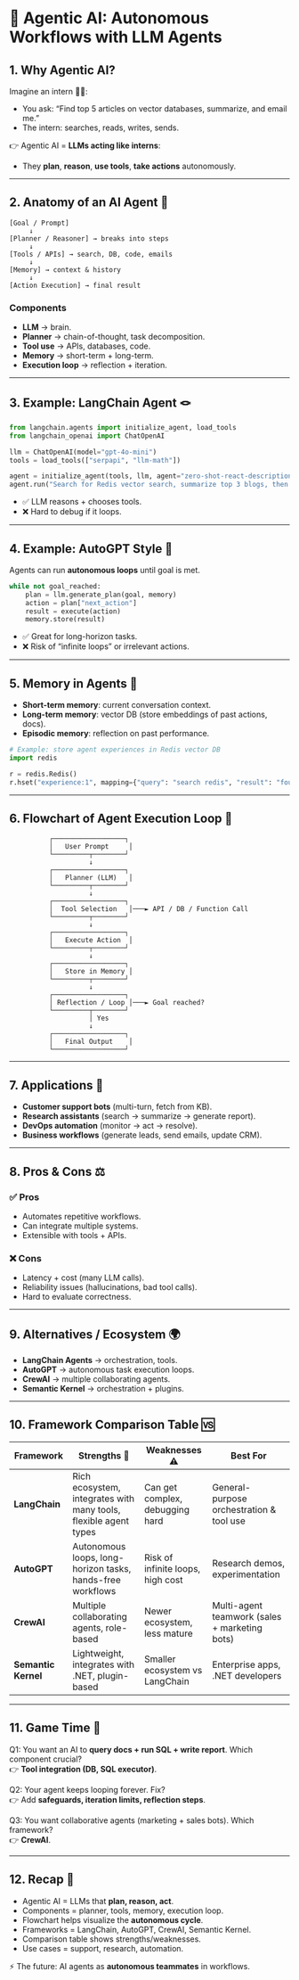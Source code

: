 # 🤖 Agentic AI: Autonomous Workflows with LLM Agents  

## 1. Why Agentic AI?  

Imagine an intern 🧑‍💻:  
- You ask: “Find top 5 articles on vector databases, summarize, and email me.”  
- The intern: searches, reads, writes, sends.  

👉 Agentic AI = **LLMs acting like interns**:  
- They **plan**, **reason**, **use tools**, **take actions** autonomously.  

---  

## 2. Anatomy of an AI Agent 🧩  

```
[Goal / Prompt]  
     ↓  
[Planner / Reasoner] → breaks into steps  
     ↓  
[Tools / APIs] → search, DB, code, emails  
     ↓  
[Memory] → context & history  
     ↓  
[Action Execution] → final result
```  

### Components  
- **LLM** → brain.  
- **Planner** → chain-of-thought, task decomposition.  
- **Tool use** → APIs, databases, code.  
- **Memory** → short-term + long-term.  
- **Execution loop** → reflection + iteration.  

---  

## 3. Example: LangChain Agent 🪢  

```python
from langchain.agents import initialize_agent, load_tools
from langchain_openai import ChatOpenAI

llm = ChatOpenAI(model="gpt-4o-mini")
tools = load_tools(["serpapi", "llm-math"])

agent = initialize_agent(tools, llm, agent="zero-shot-react-description", verbose=True)
agent.run("Search for Redis vector search, summarize top 3 blogs, then compute 2*7.")
```  

- ✅ LLM reasons + chooses tools.  
- ❌ Hard to debug if it loops.  

---  

## 4. Example: AutoGPT Style 🔄  

Agents can run **autonomous loops** until goal is met.  

```python
while not goal_reached:
    plan = llm.generate_plan(goal, memory)
    action = plan["next_action"]
    result = execute(action)
    memory.store(result)
```  

- ✅ Great for long-horizon tasks.  
- ❌ Risk of “infinite loops” or irrelevant actions.  

---  

## 5. Memory in Agents 🧠  

- **Short-term memory**: current conversation context.  
- **Long-term memory**: vector DB (store embeddings of past actions, docs).  
- **Episodic memory**: reflection on past performance.  

```python
# Example: store agent experiences in Redis vector DB
import redis

r = redis.Redis()
r.hset("experience:1", mapping={"query": "search redis", "result": "found docs"})
```  

---  

## 6. Flowchart of Agent Execution Loop 🔄  

```
          ┌──────────────────┐
          │   User Prompt     │
          └─────────┬────────┘
                    ↓
          ┌──────────────────┐
          │   Planner (LLM)   │
          └─────────┬────────┘
                    ↓
          ┌──────────────────┐
          │  Tool Selection   │───► API / DB / Function Call
          └─────────┬────────┘
                    ↓
          ┌──────────────────┐
          │   Execute Action  │
          └─────────┬────────┘
                    ↓
          ┌──────────────────┐
          │   Store in Memory │
          └─────────┬────────┘
                    ↓
          ┌──────────────────┐
          │ Reflection / Loop │───► Goal reached?  
          └─────────┬────────┘
                    │ Yes
                    ↓
          ┌──────────────────┐
          │   Final Output    │
          └──────────────────┘
```  

---  

## 7. Applications 🚀  

- **Customer support bots** (multi-turn, fetch from KB).  
- **Research assistants** (search → summarize → generate report).  
- **DevOps automation** (monitor → act → resolve).  
- **Business workflows** (generate leads, send emails, update CRM).  

---  

## 8. Pros & Cons ⚖️  

### ✅ Pros  
- Automates repetitive workflows.  
- Can integrate multiple systems.  
- Extensible with tools + APIs.  

### ❌ Cons  
- Latency + cost (many LLM calls).  
- Reliability issues (hallucinations, bad tool calls).  
- Hard to evaluate correctness.  

---  

## 9. Alternatives / Ecosystem 🌍  

- **LangChain Agents** → orchestration, tools.  
- **AutoGPT** → autonomous task execution loops.  
- **CrewAI** → multiple collaborating agents.  
- **Semantic Kernel** → orchestration + plugins.  

---  

## 10. Framework Comparison Table 🆚  

| Framework        | Strengths 💪 | Weaknesses ⚠️ | Best For |
|------------------|-------------|---------------|----------|
| **LangChain**    | Rich ecosystem, integrates with many tools, flexible agent types | Can get complex, debugging hard | General-purpose orchestration & tool use |
| **AutoGPT**      | Autonomous loops, long-horizon tasks, hands-free workflows | Risk of infinite loops, high cost | Research demos, experimentation |
| **CrewAI**       | Multiple collaborating agents, role-based | Newer ecosystem, less mature | Multi-agent teamwork (sales + marketing bots) |
| **Semantic Kernel** | Lightweight, integrates with .NET, plugin-based | Smaller ecosystem vs LangChain | Enterprise apps, .NET developers |  

---  

## 11. Game Time 🎲  

Q1: You want an AI to **query docs + run SQL + write report**. Which component crucial?  
👉 **Tool integration (DB, SQL executor)**.  

Q2: Your agent keeps looping forever. Fix?  
👉 Add **safeguards, iteration limits, reflection steps**.  

Q3: You want collaborative agents (marketing + sales bots). Which framework?  
👉 **CrewAI**.  

---  

## 12. Recap 🎉  

- Agentic AI = LLMs that **plan, reason, act**.  
- Components = planner, tools, memory, execution loop.  
- Flowchart helps visualize the **autonomous cycle**.  
- Frameworks = LangChain, AutoGPT, CrewAI, Semantic Kernel.  
- Comparison table shows strengths/weaknesses.  
- Use cases = support, research, automation.  

⚡ The future: AI agents as **autonomous teammates** in workflows.  
